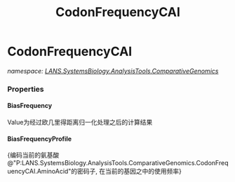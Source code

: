 ﻿---
title: CodonFrequencyCAI
---

# CodonFrequencyCAI
_namespace: [LANS.SystemsBiology.AnalysisTools.ComparativeGenomics](N-LANS.SystemsBiology.AnalysisTools.ComparativeGenomics.html)_





### Properties

#### BiasFrequency
Value为经过欧几里得距离归一化处理之后的计算结果
#### BiasFrequencyProfile
{编码当前的氨基酸@"P:LANS.SystemsBiology.AnalysisTools.ComparativeGenomics.CodonFrequencyCAI.AminoAcid"的密码子, 在当前的基因之中的使用频率}

